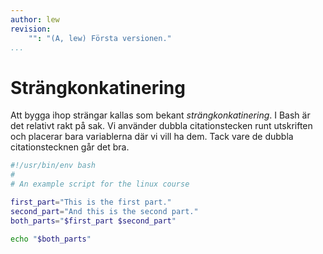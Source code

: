 ```yaml
---
author: lew
revision:
    "": "(A, lew) Första versionen."
...
```

Strängkonkatinering
=======================

Att bygga ihop strängar kallas som bekant *strängkonkatinering*. I Bash är det relativt rakt på sak. Vi använder dubbla citationstecken runt utskriften och placerar bara variablerna där vi vill ha dem. Tack vare de dubbla citationstecknen går det bra.

```bash
#!/usr/bin/env bash
#
# An example script for the linux course

first_part="This is the first part."
second_part="And this is the second part."
both_parts="$first_part $second_part"

echo "$both_parts"
```
